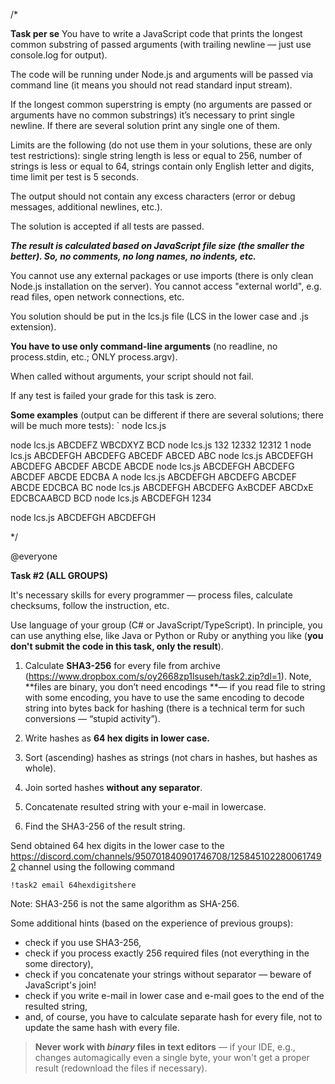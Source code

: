 /*

**Task per se**
You have to write a JavaScript code that prints the longest common substring of passed arguments (with trailing newline — just use console.log for output).

The code will be running under Node.js and arguments will be passed via command line (it means you should not read standard input stream).

If the longest common superstring is empty (no arguments are passed or arguments have no common substrings) it’s necessary to print single newline. If there are several solution print any single one of them.

Limits are the following (do not use them in your solutions, these are only test restrictions): single string length is less or equal to 256, number of strings is less or equal to 64, strings contain only English letter and digits, time limit per test is 5 seconds.

The output should not contain any excess characters (error or debug messages, additional newlines, etc.).

The solution is accepted if all tests are passed. 

***The result is calculated based on JavaScript file size (the smaller the better). So, no comments, no long names, no indents, etc.***

You cannot use any external packages or use imports (there is only clean Node.js installation on the server). You cannot access "external world", e.g. read files, open network connections, etc.

You solution should be put in the lcs.js file (LCS in the lower case and .js extension).

**You have to use only command-line arguments** (no readline, no process.stdin, etc.; ONLY process.argv).

When called without arguments, your script should not fail.

If any test is failed your grade for this task is zero.

**Some examples** (output can be different if there are several solutions; there will be much more tests):
`
node lcs.js

node lcs.js ABCDEFZ WBCDXYZ
BCD
node lcs.js 132 12332 12312
1
node lcs.js ABCDEFGH ABCDEFG ABCEDF ABCED
ABC
node lcs.js ABCDEFGH ABCDEFG ABCDEF ABCDE
ABCDE
node lcs.js ABCDEFGH ABCDEFG ABCDEF ABCDE EDCBA
A
node lcs.js ABCDEFGH ABCDEFG ABCDEF ABCDE EDCBCA
BC
node lcs.js ABCDEFGH ABCDEFG AxBCDEF ABCDxE EDCBCAABCD
BCD
node lcs.js ABCDEFGH 1234

node lcs.js ABCDEFGH
ABCDEFGH

*/


@everyone 

**Task #2 (ALL GROUPS)**

It's necessary skills for every programmer — process files, calculate checksums, follow the instruction, etc.

Use language of your group (C# or JavaScript/TypeScript). In principle, you can use anything else, like Java or Python or Ruby or anything you like (**you don't submit the code in this task, only the result**).

1. Calculate **SHA3-256** for every file from archive (https://www.dropbox.com/s/oy2668zp1lsuseh/task2.zip?dl=1). Note, **files are binary, you don’t need encodings **— if you read file to string with some encoding, you have to use the same encoding to decode string into bytes back for hashing (there is a technical term for such conversions — “stupid activity”).

2. Write hashes as **64 hex digits in lower case.**

3. Sort (ascending) hashes as strings (not chars in hashes, but hashes as whole).

4. Join sorted hashes **without any separator**.

5. Concatenate resulted string with your e-mail in lowercase.

6. Find the SHA3-256 of the result string.

Send obtained 64 hex digits in the lower case to the https://discord.com/channels/950701840901746708/1258451022800617492 channel using the following command
```
!task2 email 64hexdigitshere
```
Note: SHA3-256 is not the same algorithm as SHA-256. 

Some additional hints (based on the experience of previous groups): 
* check if you use SHA3-256, 
* check if you process exactly 256 required files (not everything in the some directory),
* check if you concatenate your strings without separator — beware of JavaScript's join!
* check if you write e-mail in lower case and e-mail goes to the end of the resulted string, 
* and, of course, you have to calculate separate hash for every file, not to update the same hash with every file.

> **Never work with *binary* files in text editors** — if your IDE, e.g., changes automagically even a single byte, your won't get a proper result (redownload the files if necessary).